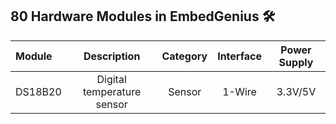 ## 80 Hardware Modules in EmbedGenius 🛠️

| Module    | Description                       | Category       | Interface      | Power Supply |
| :-------- | :-------------------------------: | :------------: | :------------: | :----------: |
| DS18B20   | Digital temperature sensor        | Sensor         | 1-Wire         | 3.3V/5V      |
